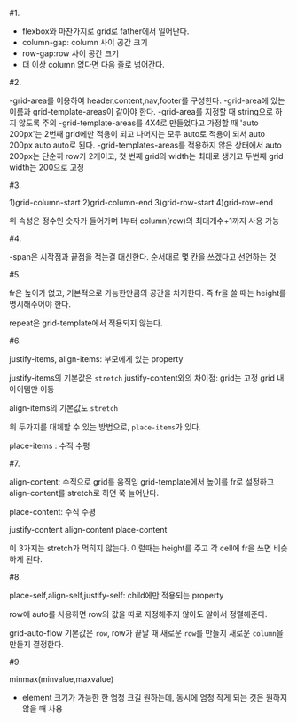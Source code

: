 #1.

- flexbox와 마찬가지로 grid로 father에서 일어난다.
- column-gap: column 사이 공간 크기
- row-gap:row 사이 공간 크기
- 더 이상 column 없다면 다음 줄로 넘어간다.

#2.

-grid-area를 이용하여 header,content,nav,footer를 구성한다.
-grid-area에 있는 이름과 grid-template-areas이 같아야 한다.
-grid-area를 지정할 때 string으로 하지 않도록 주의
-grid-template-areas를 4X4로 만들었다고 가정할 때 'auto 200px'는 2번째 grid에만 적용이 되고 나머지는 모두 auto로 적용이 되서 auto 200px auto auto로 된다.
-grid-templates-areas를 적용하지 않은 상태에서 auto 200px는 단순히 row가 2개이고, 첫 번째 grid의 width는 최대로 생기고 두번째 grid width는 200으로 고정

#3.

1)grid-column-start
2)grid-column-end
3)grid-row-start
4)grid-row-end

위 속성은 정수인 숫자가 들어가며 1부터 column(row)의 최대개수+1까지 사용 가능

#4.

-span은 시작점과 끝점을 적는걸 대신한다. 순서대로 몇 칸을 쓰겠다고 선언하는 것

#5.

fr은 높이가 없고, 기본적으로 가능한만큼의 공간을 차지한다. 즉 fr을 쓸 때는 height를 명시해주어야 한다.

repeat은 grid-template에서 적용되지 않는다.

#6.

justify-items, align-items: 부모에게 있는 property

justify-items의 기본값은 `stretch`
justify-content와의 차이점:
grid는 고정 grid 내 아이템만 이동

align-items의 기본값도 `stretch`

위 두가지를 대체할 수 있는 방법으로, `place-items`가 있다.

place-items : 수직 수평

#7.

align-content: 수직으로 grid를 움직임
grid-template에서 높이를 fr로 설정하고 align-content를 stretch로 하면 쭉 늘어난다.

place-content: 수직 수평

justify-content
align-content
place-content

이 3가지는 stretch가 먹히지 않는다. 이럴때는 height를 주고 각 cell에 fr을 쓰면 비슷하게 된다.

#8.

place-self,align-self,justify-self: child에만 적용되는 property

row에 auto를 사용하면 row의 값을 따로 지정해주지 않아도 알아서 정렬해준다.

grid-auto-flow
기본값은 `row`, row가 끝날 때 새로운 `row`를 만들지 새로운 `column`을 만들지 결정한다.

#9.

minmax(minvalue,maxvalue)

- element 크기가 가능한 한 엄청 크길 원하는데, 동시에 엄청 작게 되는 것은 원하지 않을 때 사용
